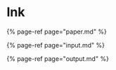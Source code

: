 # Ink



{% page-ref page="paper.md" %}

{% page-ref page="input.md" %}

{% page-ref page="output.md" %}



